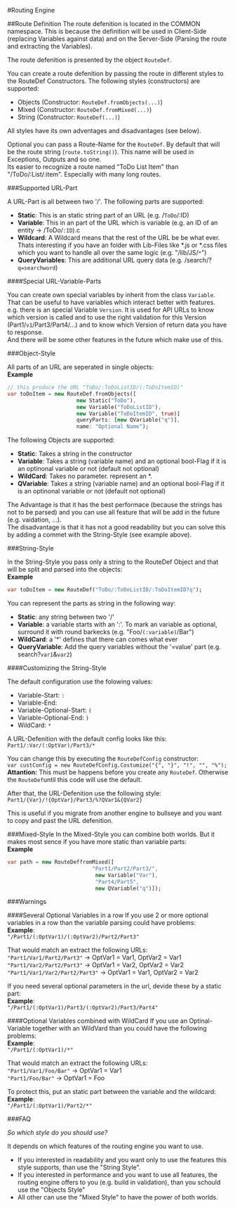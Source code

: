 #Routing Engine

##Route Definition
The route defenition is located in the COMMON namespace. This is because the definition will be used in Client-Side (replacing Variables against data) and on the Server-Side (Parsing the route and extracting the Variables).

The route defenition is presented by the object `RouteDef`.

You can create a route defenition by passing the route in different styles to the RouteDef Constructors. The following styles (constructors) are supported:<br/>

* Objects (Constructor: `RouteDef.fromObjects(...)`)
* Mixed  (Constructor: `RouteDef.fromMixed(...)`)
* String (Constructor: `RouteDef(...)`)

All styles have its own adventages and disadvantages (see below).

Optional you can pass a Route-Name for the `RouteDef`. By default that will be the route string (`route.toString()`). This name will be used in Exceptions, Outputs and so one. <br/>
Its easier to recognize a route named "ToDo List Item" than "/ToDo/:List/:item". Especially with many long routes.

###Supported URL-Part

A URL-Part is all between two '/'. The following parts are supported:
* **Static**: This is an static string part of an URL (e.g. /`ToDo`/:ID)
* **Variable**: This in an part of the URL which is variable (e.g. an ID of an entity -> /ToDo/`:ID`).c
* **Wildcard**: A Wildcard means that the rest of the URL be be what ever. Thats interesting if you have an folder with Lib-Files like \*.js or \*.css files which you want to handle all over the same logic (e.g. "/lib/JS/`*`")
 * **QueryVariables**: This are additional URL query data (e.g. /search/?`q=searchword`)

####Special URL-Variable-Parts

You can create own special variables by inherit from the class `Variable`. That can be useful to have variables which interact better with features. <br/>
e.g. there is an special Variable `Version`. It is used for API URLs to know which version is called and to use the right validation for this Version (Part1/`v1`/Part3/Part4/...) and to know which Version of return data you have to response. <br/>
And there will be some other features in the future which make use of this.

###Object-Style

All parts of an URL are seperated in single objects: <br/>
**Example**<br/>
```dart
// this produce the URL "ToDo/:ToDoListID/(:ToDoItemID)"
var toDoItem = new RouteDef.fromObjects([
                      new Static("ToDo"),
                      new Variable("ToDoListID"),
                      new Variable("ToDoItemID", true)]
                      queryParts: [new QVariable("q")],
                      name: "Optional Name");
```

The following Objects are supported:
* **Static**: Takes a string in the constructor
* **Variable**: Takes a string (variable name) and an optional bool-Flag if it is an optinonal variable or not (default not optional)
* **WildCard**: Takes no parameter. represent an *.
* **QVariable**: Takes a string (variable name) and an optional bool-Flag if it is an optinonal variable or not (default not optional)

The Advantage is that it has the best performace (because the strings has not to be parsed) and you can use all feature that will be add in the future (e.g. vaidation, ...). <br/>
The disadvantage is that it has not a good readability but you can solve this by adding a commet with the String-Style (see example above).

###String-Style

In the String-Style you pass only a string to the RouteDef Object and that will be split and parsed into the objects: <br/>
**Example** <br/>
```dart
var toDoItem = new RouteDef("ToDo/:ToDoListID/:ToDoItemID?q");
```

You can represent the parts as string in the following way:
* **Static**: any string between two '/'
* **Variable**: a variable starts with an ':'. To mark an variable as optional, surround it with round barkecks (e.g. "Foo/`(:variable)`/Bar")
* **WildCard**: a '*' defines that there can comes what ever
* **QueryVariable**: Add the query variables without the '=value' part (e.g. search?`var1`&`var2`)

####Customizing the String-Style

The default configuration use the folowing values:
* Variable-Start: `:`
* Variable-End: ` `
* Variable-Optional-Start: `(`
* Variable-Optional-End: `)`
* WildCard: `*`

A URL-Defenition with the default config looks like this: <br/>
`Part1/:Var/(:OptVar)/Part3/*`

You can change this by executing the `RouteDefConfig` constructor: <br/>
`var custConfig = new RouteDefConfig.Costumize("{", "}", "!", "", "%");` <br/>
**Attantion:** This must be happens before you create any `RouteDef`. Otherwise the `RouteDef`until this code will use the default.

After that, the URL-Defenition use the following style:<br/>
`Part1/{Var}/!{OptVar}/Part3/%?QVar1&{QVar2}`

This is useful if you migrate from another engine to bullseye and you want to copy and past the URL defenition.

###Mixed-Style
In the Mixed-Style you can combine both worlds. But it makes most sence if you have more static than variable parts:<br/>
**Example**<br/>
```dart
var path = new RouteDeffromMixed([
                           "Part1/Part2/Part3/",
                            new Variable("Var"),
                            "Part4/Part5",
                            new QVariable("q")]);
```

###Warnings

####Several Optional Variables in a row
If you use 2 or more optional variables in a row than the variable parsing could have problems: <br/>
**Example**: <br/>
`"/Part1/(:OptVar1)/(:OptVar2)/Part2/Part3"`

That would match an extract the following URLs: <br/>
`"Part1/Var1/Part2/Part3"` -> OptVar1 = Var1, OptVar2 = Var1 <br/>
`"Part1/Var2/Part2/Part3"` -> OptVar1 = Var2, OptVar2 = Var2 <br/>
`"Part1/Var1/Var2/Part2/Part3"` -> OptVar1 = Var1, OptVar2 = Var2 <br/>

If you need several optional parameters in the url, devide these by a static part: <br/>
**Example**: <br/>
`"/Part1/(:OptVar1)/Part3/(:OptVar2)/Part3/Part4"`

####Optional Variables combined with WildCard
If you use an Optinal-Variable together with an WildVard than you could have the following problems: <br/>
**Example**: <br/>
`"/Part1/(:OptVar1)/*"`

That would match an extract the following URLs: <br/>
`"Part1/Var1/Foo/Bar"` -> OptVar1 = Var1 <br/>
`"Part1/Foo/Bar"` -> OptVar1 = Foo

To protect this, put an static part between the variable and the wildcard: <br/>
**Example**: <br/>
`"/Part1/(:OptVar1)/Part2/*"`

###FAQ

*So which style do you should use?* <br/>

It depends on which features of the routing engine you want to use. <br/>
* If you interested in readability and you want only to use the features this style supports, than use the "String Style".
* If you interested in performance and you want to use all features, the routing engine offers to you (e.g. build in validation), than you schould use the "Objects Style"
* All other can use the "Mixed Style" to have the power of both worlds.
